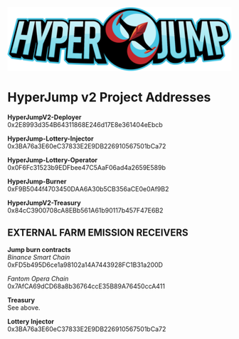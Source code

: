 ![HyperJump Logo](images/hyperjump-logo.svg)

# HyperJump v2 Project Addresses

**HyperJumpV2-Deployer**  
0x2E8993d354B64311868E246d17E8e361404eEbcb  
  
**HyperJump-Lottery-Injector**  
0x3BA76a3E60eC37833E2E9DB226910567501bCa72  
  
**HyperJump-Lottery-Operator**  
0x0F6Fc31523b9EDFbee47C5AaF06ad4a2659E589b  
  
**HyperJump-Burner**  
0xF9B5044f4703450DAA6A30b5CB356aCE0e0Af9B2  
  
**HyperJumpV2-Treasury**  
0x84cC3900708cA8EBb561A61b90117b457F47E6B2  
      
  
## EXTERNAL FARM EMISSION RECEIVERS  
**Jump burn contracts**  
*Binance Smart Chain*  
0xFD5b495D6ce1a98102a14A7443928FC1B31a200D  
  
*Fantom Opera Chain*  
0x7AfCA69dCD68a8b36764ccE35B89A76450ccA411  
  
**Treasury**  
See above.  
  
**Lottery Injector**  
0x3BA76a3E60eC37833E2E9DB226910567501bCa72  
  
